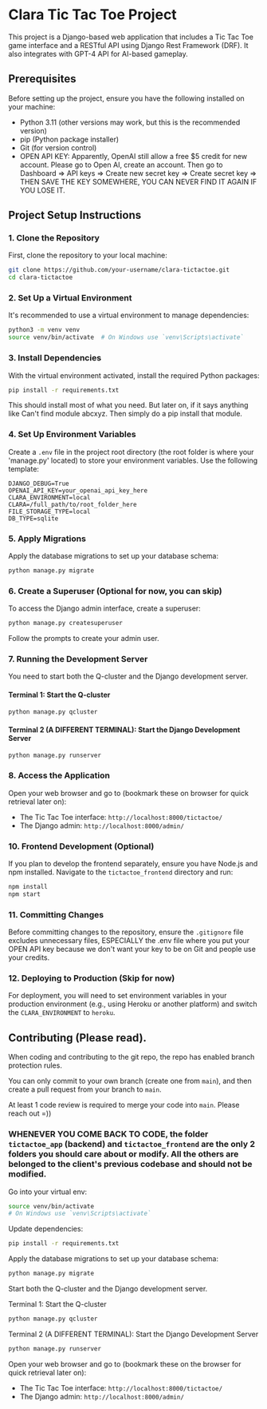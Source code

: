 
# Clara Tic Tac Toe Project

This project is a Django-based web application that includes a Tic Tac Toe game interface and a RESTful API using Django Rest Framework (DRF). It also integrates with GPT-4 API for AI-based gameplay.

## Prerequisites

Before setting up the project, ensure you have the following installed on your machine:

- Python 3.11 (other versions may work, but this is the recommended version)
- pip (Python package installer)
- Git (for version control)
- OPEN API KEY: Apparently, OpenAI still allow a free $5 credit for new account. Please go to Open AI, create an account.
  Then go to Dashboard => API keys => Create new secret key => Create secret key => THEN SAVE THE KEY SOMEWHERE, YOU CAN NEVER FIND IT AGAIN IF YOU LOSE IT.

## Project Setup Instructions

### 1. Clone the Repository

First, clone the repository to your local machine:

```bash
git clone https://github.com/your-username/clara-tictactoe.git
cd clara-tictactoe
```

### 2. Set Up a Virtual Environment

It's recommended to use a virtual environment to manage dependencies:

```bash
python3 -m venv venv
source venv/bin/activate  # On Windows use `venv\Scripts\activate`
```

### 3. Install Dependencies

With the virtual environment activated, install the required Python packages:

```bash
pip install -r requirements.txt
```

This should install most of what you need. But later on, if it says anything like Can't find module abcxyz. Then simply do a pip install that module.

### 4. Set Up Environment Variables

Create a `.env` file in the project root directory (the root folder is where your 'manage.py' located) to store your environment variables. Use the following template:

```env
DJANGO_DEBUG=True
OPENAI_API_KEY=your_openai_api_key_here
CLARA_ENVIRONMENT=local
CLARA=/full_path/to/root_folder_here
FILE_STORAGE_TYPE=local
DB_TYPE=sqlite
```

### 5. Apply Migrations

Apply the database migrations to set up your database schema:

```bash
python manage.py migrate
```

### 6. Create a Superuser (Optional for now, you can skip)

To access the Django admin interface, create a superuser:

```bash
python manage.py createsuperuser
```

Follow the prompts to create your admin user.

### 7. Running the Development Server

You need to start both the Q-cluster and the Django development server.

#### Terminal 1: Start the Q-cluster

```bash
python manage.py qcluster
```

#### Terminal 2 (A DIFFERENT TERMINAL): Start the Django Development Server

```bash
python manage.py runserver
```

### 8. Access the Application

Open your web browser and go to (bookmark these on browser for quick retrieval later on):

- The Tic Tac Toe interface: `http://localhost:8000/tictactoe/`
- The Django admin: `http://localhost:8000/admin/`

### 10. Frontend Development (Optional)

If you plan to develop the frontend separately, ensure you have Node.js and npm installed. Navigate to the `tictactoe_frontend` directory and run:

```bash
npm install
npm start
```

### 11. Committing Changes

Before committing changes to the repository, ensure the `.gitignore` file excludes unnecessary files, ESPECIALLY the .env file where you put your OPEN API key because we don't want your key to be on Git and people use your credits.

### 12. Deploying to Production (Skip for now)

For deployment, you will need to set environment variables in your production environment (e.g., using Heroku or another platform) and switch the `CLARA_ENVIRONMENT` to `heroku`.

## Contributing (Please read).

When coding and contributing to the git repo, the repo has enabled branch protection rules.

You can only commit to your own branch (create one from `main`), and then create a pull request from your branch to `main`.

At least 1 code review is required to merge your code into `main`. Please reach out =))

### WHENEVER YOU COME BACK TO CODE, the folder `tictactoe_app` (backend) and `tictactoe_frontend` are the only 2 folders you should care about or modify. All the others are belonged to the client's previous codebase and should not be modified.

Go into your virtual env:
```bash
source venv/bin/activate 
# On Windows use `venv\Scripts\activate`
```

Update dependencies:
```bash
pip install -r requirements.txt
```

Apply the database migrations to set up your database schema:

```bash
python manage.py migrate
```

Start both the Q-cluster and the Django development server.

Terminal 1: Start the Q-cluster

```bash
python manage.py qcluster
```

Terminal 2 (A DIFFERENT TERMINAL): Start the Django Development Server

```bash
python manage.py runserver
```

Open your web browser and go to (bookmark these on the browser for quick retrieval later on):

- The Tic Tac Toe interface: `http://localhost:8000/tictactoe/`
- The Django admin: `http://localhost:8000/admin/`
